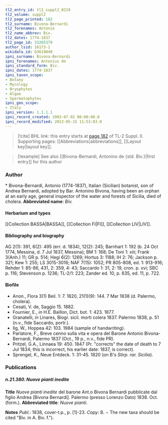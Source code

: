 ```yaml
---
tl2_entry_id: tl2_suppl2_0219
tl2_volume: suppl2
tl2_page_printed: 182
tl2_surname: Bivona-Bernardi
tl2_forenames: Antonio
tl2_name_abbrev: Biv.
tl2_dates: 1774-1837
tl2_page_id: 33265379
author_lsid: 16173-1
wikidata_id: Q3619040
ipni_surname: Bivona-Bernardi
ipni_forenames: Antonius de
ipni_standard_form: Biv.
ipni_dates: 1774-1837
ipni_taxon_scope: 
- Botany
- Mycology
- Bryophytes
- Algae
- Spermatophytes
ipni_geo_scope: 
- Italy
ipni_version: 1.1.1.1
ipni_record_created: 2003-07-02 00:00:00.0
ipni_record_modified: 2013-05-15 11:53:03.0
---
```



> [!cite] BHL link: this entry starts at [page 182](https://www.biodiversitylibrary.org/page/33265379) of TL-2 Suppl. II.
> Supporting pages: [[Abbreviations|abbreviations]], [[Layout key|layout key]].

> [!example] See also [[Bivona-Bernardi, Antonino de {std. Biv.}|first entry]] for this author

### Author

\* Bivona-Bernardi, Antonio (1774-1837), Italian (Sicilian) botanist, son of Andrea Bernardi, adopted by Bar. Antonino Bivona, having been an orphan at an early age, general inspector of the water and forests of Sicilia, died of cholera. 
**Abbreviated name**: *Biv.*

#### Herbarium and types

[[Collection BASSA|BASSA]], [[Collection FI|FI]], [[Collection LIV|LIV]].

#### Bibliography and biography

AG 2(1): 391, 6(2): 495 (err. d. 1834), 12(2): 245; Barnhart 1: 192 (b. 24 Oct 1774, Messina, d. 7 Jul 1837, Messina); BM 1: 168; De Toni 1: xiii; Frank 3(Anh.) 11; GR p. 514; Hegi 6(2): 1269; Hortus 3: 1188; IH 2: 76; Jackson p. 321; Kew 1: 255; LS 3015-3016; NAF 7(15): 1052; PR 805-808, ed. 1: 913-916; Rehder 1: 85-86, 431, 2: 359, 4: 43; Saccardo 1: 31, 2: 19, cron. p. xvi; SBC p. 116; Stevenson p. 1236; TL-2/1: 223; Zander ed. 10, p. 635, ed. 11, p. 722.

#### Biofile

- Anon., Flora 3(1) Beil. 1: 7. 1820, 21(1)(9): 144. 7 Mar 1838 (d. Palermo, cholera).
- Cesati, V. de, Saggio 15. 1882.
- Fournier, E., *in* H.E. Baillon, Dict. bot. 1: 423. 1877.
- Granatelli, *in* Linares, Biogr. sicil. morti colera 1837. Palermo 1838, p. 51 (n.v., fide Saccardo, portr.).
- Ilg, W., Hoppea 42: 103. 1984 (sample of handwriting).
- Parlatore, F., Breve cenno sulla vita e opera del Barone Antonio Bivona-Bernardi, Palermo 1837 (Oct., 19 p., n.v., fide PR).
- Pritzel, G.A., Linnaea 19: 450. 1847 (Pr. "corrects" the date of death to 7 Jul 1834; this is incorrect, his earlier date: 1837, is correct).
- Sprengel, K., Neue Entdeck. 1: 31-45. 1820 (on B's *Stirp. rar. Sicilia*).

### Publications

##### n.21.380. Nuove pianti inedite

**Title**
*Nuove pianti inedite* del barone Ant.o Bivona Bernardi pubblicate dal figlio Andrea \[Bivona Bernardi\]. Palermo (presso Lorenzo Dato) 1838. Oct. (form.).
**Abbreviated title**: *Nuove pianti*.

**Notes**
*Publ*.: 1838, cover-t.p., p. \[1\]-23. *Copy*: B. − The new taxa should be cited "Biv. in A. Biv. f.").

